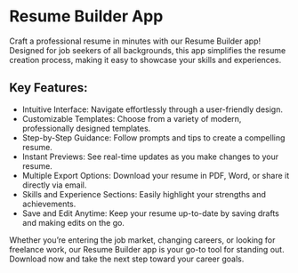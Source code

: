 # Resume Builder App 

Craft a professional resume in minutes with our Resume Builder app! Designed for job seekers of all backgrounds, this app simplifies the resume creation process, making it easy to showcase your skills and experiences.

## Key Features:

- Intuitive Interface: Navigate effortlessly through a user-friendly design.
- Customizable Templates: Choose from a variety of modern, professionally designed templates.
- Step-by-Step Guidance: Follow prompts and tips to create a compelling resume.
- Instant Previews: See real-time updates as you make changes to your resume.
- Multiple Export Options: Download your resume in PDF, Word, or share it directly via email.
- Skills and Experience Sections: Easily highlight your strengths and achievements.
- Save and Edit Anytime: Keep your resume up-to-date by saving drafts and making edits on the go.

Whether you’re entering the job market, changing careers, or looking for freelance work, our Resume Builder app is your go-to tool for standing out. Download now and take the next step toward your career goals.
